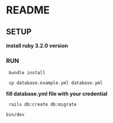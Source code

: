 # README

## SETUP

**install ruby 3.2.0 version**

### RUN 

``  bundle install ``

``  cp database.example.yml database.yml ``

**fill database.yml file with your credential**

``  rails db:create db:migrate ``

`` bin/dev ``
